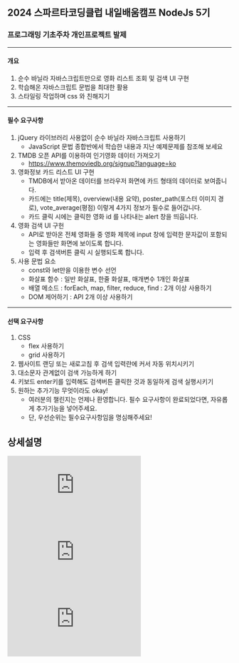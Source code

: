 ## 2024 스파르타코딩클럽 내일배움캠프 NodeJs 5기
### 프로그래밍 기초주차 개인프로젝트 발제
---
#### 개요
1. 순수 바닐라 자바스크립트만으로 영화 리스트 조회 및 검색 UI 구현
2. 학습해온 자바스크립트 문법을 최대한 활용
3. 스타일링 작업하며 css 와 친해지기
---
#### 필수 요구사항
1. jQuery 라이브러리 사용없이 순수 바닐라 자바스크립트 사용하기
    - JavaScript 문법 종합반에서 학습한 내용과 지난 예제문제를 참조해 보세요
2. TMDB 오픈 API를 이용하여 인기영화 데이터 가져오기
    - https://www.themoviedb.org/signup?language=ko
3. 영화정보 카드 리스트 UI 구현
    - TMDB에서 받아온 데이터를 브라우저 화면에 카드 형태의 데이터로 보여줍니다.
    - 카드에는 title(제목), overview(내용 요약), poster_path(포스터 이미지 경로), vote_average(평점) 이렇게 4가지 정보가 필수로 들어갑니다.
    - 카드 클릭 시에는 클릭한 영화 id 를 나타내는 alert 창을 띄웁니다.
4. 영화 검색 UI 구헌
    - API로 받아온 전체 영화들 중 영화 제목에 input 창에 입력한 문자값이 포함되는 영화들만 화면에 보이도록 합니다. 
    - 입력 후 검색버튼 클릭 시 실행되도록 합니다.
5. 사용 문법 요소
    - const와 let만을 이용한 변수 선언
    - 화살표 함수 : 일반 화살표, 한줄 화살표, 매개변수 1개인 화살표
    - 배열 메소드 : forEach, map, filter, reduce, find : 2개 이상 사용하기
    - DOM 제어하기 : API 2개 이상 사용하기
---
#### 선택 요구사항
1.  CSS
    - flex 사용하기
    - grid 사용하기
2. 웹사이트 랜딩 또는 새로고침 후 검색 입력란에 커서 자동 위치시키기
3. 대소문자 관계없이 검색 가능하게 하기
4. 키보드 enter키를 입력해도 검색버튼 클릭한 것과 동일하게 검색 실행시키기
5. 원하는 추가기능 무엇이라도 okay!
    - 여러분의 챌린지는 언제나 환영합니다. 필수 요구사항이 완료되었다면, 자유롭게 추가기능을 넣어주세요.
    - 단, 우선순위는 필수요구사항임을 명심해주세요!

## 상세설명
![scrip](https://github.com/devJaem/jmovie/blob/main/mds/script.md)
<br>
![index](https://github.com/devJaem/jmovie/blob/main/mds/html.md)
<br>
![style](https://github.com/devJaem/jmovie/blob/main/mds/css.md)
